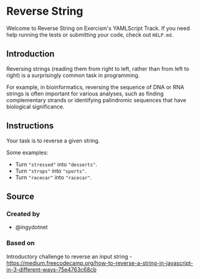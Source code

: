 # Reverse String

Welcome to Reverse String on Exercism's YAMLScript Track.
If you need help running the tests or submitting your code, check out `HELP.md`.

## Introduction

Reversing strings (reading them from right to left, rather than from left to right) is a surprisingly common task in programming.

For example, in bioinformatics, reversing the sequence of DNA or RNA strings is often important for various analyses, such as finding complementary strands or identifying palindromic sequences that have biological significance.

## Instructions

Your task is to reverse a given string.

Some examples:

- Turn `"stressed"` into `"desserts"`.
- Turn `"strops"` into `"sports"`.
- Turn `"racecar"` into `"racecar"`.

## Source

### Created by

- @ingydotnet

### Based on

Introductory challenge to reverse an input string - https://medium.freecodecamp.org/how-to-reverse-a-string-in-javascript-in-3-different-ways-75e4763c68cb